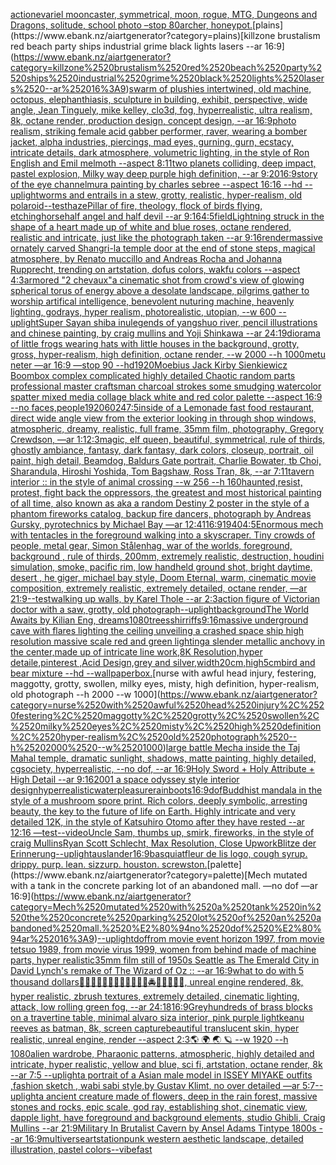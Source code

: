 [action](https://www.ebank.nz/aiartgenerator?category=action)[evariel mooncaster, symmetrical, moon, rogue, MTG, Dungeons and Dragons, solitude, school photo –stop 80](https://www.ebank.nz/aiartgenerator?category=evariel%2520mooncaster%2C%2520symmetrical%2C%2520moon%2C%2520rogue%2C%2520MTG%2C%2520Dungeons%2520and%2520Dragons%2C%2520solitude%2C%2520school%2520photo%2520%E2%80%93stop%252080)[archer, honeypot.](https://www.ebank.nz/aiartgenerator?category=archer%2C%2520honeypot.)[plains](https://www.ebank.nz/aiartgenerator?category=plains)[killzone brustalism red beach party ships industrial grime black lights lasers --ar 16:9](https://www.ebank.nz/aiartgenerator?category=killzone%2520brustalism%2520red%2520beach%2520party%2520ships%2520industrial%2520grime%2520black%2520lights%2520lasers%2520--ar%252016%3A9)[swarm of plushies intertwined, old machine, octopus, elephanthiasis, sculpture in building, exhibit, perspective, wide angle, Jean Tinguely, mike kelley, clo3d, fog, hyperrealistic, ultra realism, 8k, octane render, production design, concept design, --ar 16:9](https://www.ebank.nz/aiartgenerator?category=swarm%2520of%2520plushies%2520intertwined%2C%2520old%2520machine%2C%2520octopus%2C%2520elephanthiasis%2C%2520sculpture%2520in%2520building%2C%2520exhibit%2C%2520perspective%2C%2520wide%2520angle%2C%2520Jean%2520Tinguely%2C%2520mike%2520kelley%2C%2520clo3d%2C%2520fog%2C%2520hyperrealistic%2C%2520ultra%2520realism%2C%25208k%2C%2520octane%2520render%2C%2520production%2520design%2C%2520concept%2520design%2C%2520--ar%252016%3A9)[photo realism, striking female acid gabber performer, raver, wearing a bomber jacket, alpha industries, piercings,  mad eyes, gurning, gurn, ecstacy, intricate details, dark atmosphere, volumetric lighting, in the style of Ron English and Emil melmoth --aspect 8:11](https://www.ebank.nz/aiartgenerator?category=photo%2520realism%2C%2520striking%2520female%2520acid%2520gabber%2520performer%2C%2520raver%2C%2520wearing%2520a%2520bomber%2520jacket%2C%2520alpha%2520industries%2C%2520piercings%2C%2520%2520mad%2520eyes%2C%2520gurning%2C%2520gurn%2C%2520ecstacy%2C%2520intricate%2520details%2C%2520dark%2520atmosphere%2C%2520volumetric%2520lighting%2C%2520in%2520the%2520style%2520of%2520Ron%2520English%2520and%2520Emil%2520melmoth%2520--aspect%25208%3A11)[two planets colliding, deep impact, pastel explosion, Milky way deep purple high definition, --ar 9:20](https://www.ebank.nz/aiartgenerator?category=two%2520planets%2520colliding%2C%2520deep%2520impact%2C%2520pastel%2520explosion%2C%2520Milky%2520way%2520deep%2520purple%2520high%2520definition%2C%2520--ar%25209%3A20)[16:9](https://www.ebank.nz/aiartgenerator?category=16%3A9)[story of the eye channelmura painting by charles sebree --aspect 16:16 --hd --uplight](https://www.ebank.nz/aiartgenerator?category=story%2520of%2520the%2520eye%2520channelmura%2520painting%2520by%2520charles%2520sebree%2520--aspect%252016%3A16%2520--hd%2520--uplight)[worms and entrails in a stew, grotty, realistic, hyper-realism, old polaroid](https://www.ebank.nz/aiartgenerator?category=worms%2520and%2520entrails%2520in%2520a%2520stew%2C%2520grotty%2C%2520realistic%2C%2520hyper-realism%2C%2520old%2520polaroid)[--test](https://www.ebank.nz/aiartgenerator?category=--test)[haze](https://www.ebank.nz/aiartgenerator?category=haze)[Pillar of fire, theology, flock of birds flying, etching](https://www.ebank.nz/aiartgenerator?category=Pillar%2520of%2520fire%2C%2520theology%2C%2520flock%2520of%2520birds%2520flying%2C%2520etching)[horse](https://www.ebank.nz/aiartgenerator?category=horse)[half angel and half devil --ar 9:16](https://www.ebank.nz/aiartgenerator?category=half%2520angel%2520and%2520half%2520devil%2520--ar%25209%3A16)[4:5](https://www.ebank.nz/aiartgenerator?category=4%3A5)[field](https://www.ebank.nz/aiartgenerator?category=field)[Lightning struck in the shape of a heart made up of white and blue roses, octane rendered, realistic and intricate, just like the photograph taken  --ar 9:16](https://www.ebank.nz/aiartgenerator?category=Lightning%2520struck%2520in%2520the%2520shape%2520of%2520a%2520heart%2520made%2520up%2520of%2520white%2520and%2520blue%2520roses%2C%2520octane%2520rendered%2C%2520realistic%2520and%2520intricate%2C%2520just%2520like%2520the%2520photograph%2520taken%2520%2520--ar%25209%3A16)[render](https://www.ebank.nz/aiartgenerator?category=render)[massive ornately carved Shangri-la temple door at the end of stone steps, magical atmosphere, by Renato muccillo and Andreas Rocha and Johanna Rupprecht, trending on artstation, dofus colors, wakfu colors --aspect 4:3](https://www.ebank.nz/aiartgenerator?category=massive%2520ornately%2520carved%2520Shangri-la%2520temple%2520door%2520at%2520the%2520end%2520of%2520stone%2520steps%2C%2520magical%2520atmosphere%2C%2520by%2520Renato%2520muccillo%2520and%2520Andreas%2520Rocha%2520and%2520Johanna%2520Rupprecht%2C%2520trending%2520on%2520artstation%2C%2520dofus%2520colors%2C%2520wakfu%2520colors%2520--aspect%25204%3A3)[armored "2 chevaux"](https://www.ebank.nz/aiartgenerator?category=armored%2520%222%2520chevaux%22)[a cinematic shot from crowd's view of glowing spherical torus of energy above a desolate landscape, pilgrims gather to worship artifical intelligence, benevolent nuturing machine, heavenly lighting, godrays, hyper realism, photorealistic, utopian, --w 600 --uplight](https://www.ebank.nz/aiartgenerator?category=a%2520cinematic%2520shot%2520from%2520crowd%27s%2520view%2520of%2520glowing%2520spherical%2520torus%2520of%2520energy%2520above%2520a%2520desolate%2520landscape%2C%2520pilgrims%2520gather%2520to%2520worship%2520artifical%2520intelligence%2C%2520benevolent%2520nuturing%2520machine%2C%2520heavenly%2520lighting%2C%2520godrays%2C%2520hyper%2520realism%2C%2520photorealistic%2C%2520utopian%2C%2520--w%2520600%2520--uplight)[Super Sayan shiba inu](https://www.ebank.nz/aiartgenerator?category=Super%2520Sayan%2520shiba%2520inu)[legends of yangshuo river, pencil illustrations and chinese painting, by craig mullins and Yoji Shinkawa --ar 24:19](https://www.ebank.nz/aiartgenerator?category=legends%2520of%2520yangshuo%2520river%2C%2520pencil%2520illustrations%2520and%2520chinese%2520painting%2C%2520by%2520craig%2520mullins%2520and%2520Yoji%2520Shinkawa%2520--ar%252024%3A19)[diorama of little frogs wearing hats with little houses in the background, grotty, gross, hyper-realism, high definition, octane render, --w 2000 --h 1000](https://www.ebank.nz/aiartgenerator?category=diorama%2520of%2520little%2520frogs%2520wearing%2520hats%2520with%2520little%2520houses%2520in%2520the%2520background%2C%2520grotty%2C%2520gross%2C%2520hyper-realism%2C%2520high%2520definition%2C%2520octane%2520render%2C%2520--w%25202000%2520--h%25201000)[metu neter —ar 16:9 —stop 90 --hd](https://www.ebank.nz/aiartgenerator?category=metu%2520neter%2520%E2%80%94ar%252016%3A9%2520%E2%80%94stop%252090%2520--hd)[1920](https://www.ebank.nz/aiartgenerator?category=1920)[Moebius Jack Kirby Sienkiewicz Boombox complex complicated highly detailed Chaotic random parts professional master craftsman charcoal strokes some smudging watercolor spatter mixed media collage black white and red color palette --aspect 16:9   --no faces,people](https://www.ebank.nz/aiartgenerator?category=Moebius%2520Jack%2520Kirby%2520Sienkiewicz%2520Boombox%2520complex%2520complicated%2520highly%2520detailed%2520Chaotic%2520random%2520parts%2520professional%2520master%2520craftsman%2520charcoal%2520strokes%2520some%2520smudging%2520watercolor%2520spatter%2520mixed%2520media%2520collage%2520black%2520white%2520and%2520red%2520color%2520palette%2520--aspect%252016%3A9%2520%2520%2520--no%2520faces%2Cpeople)[1920](https://www.ebank.nz/aiartgenerator?category=1920)[6024](https://www.ebank.nz/aiartgenerator?category=6024)[7:5](https://www.ebank.nz/aiartgenerator?category=7%3A5)[inside of a Lemonade fast food restaurant, direct wide angle view from the exterior looking in through shop windows, atmospheric, dreamy, realistic, full frame, 35mm film, photography, Gregory Crewdson, —ar 1:1](https://www.ebank.nz/aiartgenerator?category=inside%2520of%2520a%2520Lemonade%2520fast%2520food%2520restaurant%2C%2520direct%2520wide%2520angle%2520view%2520from%2520the%2520exterior%2520looking%2520in%2520through%2520shop%2520windows%2C%2520atmospheric%2C%2520dreamy%2C%2520realistic%2C%2520full%2520frame%2C%252035mm%2520film%2C%2520photography%2C%2520Gregory%2520Crewdson%2C%2520%E2%80%94ar%25201%3A1)[2:3](https://www.ebank.nz/aiartgenerator?category=2%3A3)[magic, elf queen, beautiful, symmetrical,  rule of thirds,  ghostly ambiance, fantasy, dark fantasy, dark colors, closeup, portrait, oil paint, high detail, Beamdog, Baldurs Gate  portrait,  Charlie Bowater, tb Choi, Sharandula, Hiroshi Yoshida, Tom Bagshaw, Ross Tran, 8k, --ar 7:11](https://www.ebank.nz/aiartgenerator?category=magic%2C%2520elf%2520queen%2C%2520beautiful%2C%2520symmetrical%2C%2520%2520rule%2520of%2520thirds%2C%2520%2520ghostly%2520ambiance%2C%2520fantasy%2C%2520dark%2520fantasy%2C%2520dark%2520colors%2C%2520closeup%2C%2520portrait%2C%2520oil%2520paint%2C%2520high%2520detail%2C%2520Beamdog%2C%2520Baldurs%2520Gate%2520%2520portrait%2C%2520%2520Charlie%2520Bowater%2C%2520tb%2520Choi%2C%2520Sharandula%2C%2520Hiroshi%2520Yoshida%2C%2520Tom%2520Bagshaw%2C%2520Ross%2520Tran%2C%25208k%2C%2520--ar%25207%3A11)[tavern interior :: in the style of animal crossing --w 256 --h 160](https://www.ebank.nz/aiartgenerator?category=tavern%2520interior%2520%3A%3A%2520in%2520the%2520style%2520of%2520animal%2520crossing%2520--w%2520256%2520--h%2520160)[haunted,](https://www.ebank.nz/aiartgenerator?category=haunted%2C)[resist, protest, fight back the oppressors, the greatest and most historical painting of all time, also known as aka a random Destiny 2 poster in the style of a phantom fireworks catalog, backup fire dancers, photograph by Andreas Gursky, pyrotechnics by Michael Bay —ar 12:41](https://www.ebank.nz/aiartgenerator?category=resist%2C%2520protest%2C%2520fight%2520back%2520the%2520oppressors%2C%2520the%2520greatest%2520and%2520most%2520historical%2520painting%2520of%2520all%2520time%2C%2520also%2520known%2520as%2520aka%2520a%2520random%2520Destiny%25202%2520poster%2520in%2520the%2520style%2520of%2520a%2520phantom%2520fireworks%2520catalog%2C%2520backup%2520fire%2520dancers%2C%2520photograph%2520by%2520Andreas%2520Gursky%2C%2520pyrotechnics%2520by%2520Michael%2520Bay%2520%E2%80%94ar%252012%3A41)[16:9](https://www.ebank.nz/aiartgenerator?category=16%3A9)[1940](https://www.ebank.nz/aiartgenerator?category=1940)[4:5](https://www.ebank.nz/aiartgenerator?category=4%3A5)[Enormous mech with tentacles in the foreground walking into a skyscraper. Tiny crowds of people, metal gear, Simon Stålenhag, war of the worlds, foreground, background , rule of thirds, 200mm, extremely realistic, destruction, houdini simulation, smoke, pacific rim, low handheld ground shot,  bright daytime, desert , he giger, michael bay style, Doom Eternal, warm, cinematic movie composition, extremely realistic, extremely detailed, octane render, —ar 21:9](https://www.ebank.nz/aiartgenerator?category=Enormous%2520mech%2520with%2520tentacles%2520in%2520the%2520foreground%2520walking%2520into%2520a%2520skyscraper.%2520Tiny%2520crowds%2520of%2520people%2C%2520metal%2520gear%2C%2520Simon%2520St%C3%A5lenhag%2C%2520war%2520of%2520the%2520worlds%2C%2520foreground%2C%2520background%2520%2C%2520rule%2520of%2520thirds%2C%2520200mm%2C%2520extremely%2520realistic%2C%2520destruction%2C%2520houdini%2520simulation%2C%2520smoke%2C%2520pacific%2520rim%2C%2520low%2520handheld%2520ground%2520shot%2C%2520%2520bright%2520daytime%2C%2520desert%2520%2C%2520he%2520giger%2C%2520michael%2520bay%2520style%2C%2520Doom%2520Eternal%2C%2520warm%2C%2520cinematic%2520movie%2520composition%2C%2520extremely%2520realistic%2C%2520extremely%2520detailed%2C%2520octane%2520render%2C%2520%E2%80%94ar%252021%3A9)[--test](https://www.ebank.nz/aiartgenerator?category=--test)[walking up walls, by Karel Thole --ar 2:3](https://www.ebank.nz/aiartgenerator?category=walking%2520up%2520walls%2C%2520by%2520Karel%2520Thole%2520--ar%25202%3A3)[action figure of Victorian doctor with a saw, grotty, old photograph](https://www.ebank.nz/aiartgenerator?category=action%2520figure%2520of%2520Victorian%2520doctor%2520with%2520a%2520saw%2C%2520grotty%2C%2520old%2520photograph)[--uplight](https://www.ebank.nz/aiartgenerator?category=--uplight)[background](https://www.ebank.nz/aiartgenerator?category=background)[The World Awaits by Kilian Eng, dreams](https://www.ebank.nz/aiartgenerator?category=The%2520World%2520Awaits%2520by%2520Kilian%2520Eng%2C%2520dreams)[1080](https://www.ebank.nz/aiartgenerator?category=1080)[trees](https://www.ebank.nz/aiartgenerator?category=trees)[shirriffs](https://www.ebank.nz/aiartgenerator?category=shirriffs)[9:16](https://www.ebank.nz/aiartgenerator?category=9%3A16)[massive underground cave with flares lighting the ceiling unveiling a crashed space ship high resolution massive scale red and green lighting](https://www.ebank.nz/aiartgenerator?category=massive%2520underground%2520cave%2520with%2520flares%2520lighting%2520the%2520ceiling%2520unveiling%2520a%2520crashed%2520space%2520ship%2520high%2520resolution%2520massive%2520scale%2520red%2520and%2520green%2520lighting)[a slender metallic anchovy in the center,made up of intricate line work,8K Resolution,hyper detaile,pinterest ,Acid Design,grey and silver,width20cm,high5cm](https://www.ebank.nz/aiartgenerator?category=a%2520slender%2520metallic%2520anchovy%2520in%2520the%2520center%2Cmade%2520up%2520of%2520intricate%2520line%2520work%2C8K%2520Resolution%2Chyper%2520detaile%2Cpinterest%2520%2CAcid%2520Design%2Cgrey%2520and%2520silver%2Cwidth20cm%2Chigh5cm)[bird and bear mixture --hd --wallpaper](https://www.ebank.nz/aiartgenerator?category=bird%2520and%2520bear%2520mixture%2520--hd%2520--wallpaper)[box.](https://www.ebank.nz/aiartgenerator?category=box.)[nurse with awful head injury, festering, maggotty, grotty, swollen, milky eyes, misty, high definition, hyper-realism, old photograph --h 2000 --w 1000](https://www.ebank.nz/aiartgenerator?category=nurse%2520with%2520awful%2520head%2520injury%2C%2520festering%2C%2520maggotty%2C%2520grotty%2C%2520swollen%2C%2520milky%2520eyes%2C%2520misty%2C%2520high%2520definition%2C%2520hyper-realism%2C%2520old%2520photograph%2520--h%25202000%2520--w%25201000)[large battle Mecha inside the Taj Mahal temple, dramatic sunlight, shadows, matte painting, highly detailed, cgsociety, hyperrealistic, --no dof, --ar 16:9](https://www.ebank.nz/aiartgenerator?category=large%2520battle%2520Mecha%2520inside%2520the%2520Taj%2520Mahal%2520temple%2C%2520dramatic%2520sunlight%2C%2520shadows%2C%2520matte%2520painting%2C%2520highly%2520detailed%2C%2520cgsociety%2C%2520hyperrealistic%2C%2520--no%2520dof%2C%2520--ar%252016%3A9)[Holy Sword + Holy Attribute + High Detail --ar 9:16](https://www.ebank.nz/aiartgenerator?category=Holy%2520Sword%2520%2B%2520Holy%2520Attribute%2520%2B%2520High%2520Detail%2520--ar%25209%3A16)[2001 a space odyssey style interior design](https://www.ebank.nz/aiartgenerator?category=2001%2520a%2520space%2520odyssey%2520style%2520interior%2520design)[hyperrealistic](https://www.ebank.nz/aiartgenerator?category=hyperrealistic)[water](https://www.ebank.nz/aiartgenerator?category=water)[pleasure](https://www.ebank.nz/aiartgenerator?category=pleasure)[rainboots](https://www.ebank.nz/aiartgenerator?category=rainboots)[16:9](https://www.ebank.nz/aiartgenerator?category=16%3A9)[dof](https://www.ebank.nz/aiartgenerator?category=dof)[Buddhist mandala in the style of a mushroom spore print. Rich colors, deeply symbolic, arresting beauty, the key to the future of life on Earth. Highly intricate and very detailed 12K, in the style of Katsuhiro Otomo after they have rested --ar 12:16 —test](https://www.ebank.nz/aiartgenerator?category=Buddhist%2520mandala%2520in%2520the%2520style%2520of%2520a%2520mushroom%2520spore%2520print.%2520Rich%2520colors%2C%2520deeply%2520symbolic%2C%2520arresting%2520beauty%2C%2520the%2520key%2520to%2520the%2520future%2520of%2520life%2520on%2520Earth.%2520Highly%2520intricate%2520and%2520very%2520detailed%252012K%2C%2520in%2520the%2520style%2520of%2520Katsuhiro%2520Otomo%2520after%2520they%2520have%2520rested%2520--ar%252012%3A16%2520%E2%80%94test)[--video](https://www.ebank.nz/aiartgenerator?category=--video)[Uncle Sam, thumbs up, smirk, fireworks, in the style of craig Mullins](https://www.ebank.nz/aiartgenerator?category=Uncle%2520Sam%2C%2520thumbs%2520up%2C%2520smirk%2C%2520fireworks%2C%2520in%2520the%2520style%2520of%2520craig%2520Mullins)[Ryan Scott Schlecht, Max Resolution, Close Up](https://www.ebank.nz/aiartgenerator?category=Ryan%2520Scott%2520Schlecht%2C%2520Max%2520Resolution%2C%2520Close%2520Up)[work](https://www.ebank.nz/aiartgenerator?category=work)[Blitze der Erinnerung](https://www.ebank.nz/aiartgenerator?category=Blitze%2520der%2520Erinnerung)[--uplight](https://www.ebank.nz/aiartgenerator?category=--uplight)[auslander](https://www.ebank.nz/aiartgenerator?category=auslander)[16:9](https://www.ebank.nz/aiartgenerator?category=16%3A9)[basquiat](https://www.ebank.nz/aiartgenerator?category=basquiat)[fleur de lis logo, cough syrup. drippy. purp. lean. sizzurp. houston. screwston.](https://www.ebank.nz/aiartgenerator?category=fleur%2520de%2520lis%2520logo%2C%2520cough%2520syrup.%2520drippy.%2520purp.%2520lean.%2520sizzurp.%2520houston.%2520screwston.)[palette](https://www.ebank.nz/aiartgenerator?category=palette)[Mech mutated with a tank in the concrete parking lot of an abandoned mall. —no dof —ar 16:9](https://www.ebank.nz/aiartgenerator?category=Mech%2520mutated%2520with%2520a%2520tank%2520in%2520the%2520concrete%2520parking%2520lot%2520of%2520an%2520abandoned%2520mall.%2520%E2%80%94no%2520dof%2520%E2%80%94ar%252016%3A9)[--uplight](https://www.ebank.nz/aiartgenerator?category=--uplight)[dof](https://www.ebank.nz/aiartgenerator?category=dof)[from movie event horizon 1997, from movie tetsuo 1989, from movie virus 1999, women from behind made of machine parts, hyper realistic](https://www.ebank.nz/aiartgenerator?category=from%2520movie%2520event%2520horizon%25201997%2C%2520from%2520movie%2520tetsuo%25201989%2C%2520from%2520movie%2520virus%25201999%2C%2520women%2520from%2520behind%2520made%2520of%2520machine%2520parts%2C%2520hyper%2520realistic)[35mm film still of 1950s Seattle as The Emerald City in David Lynch's remake of The Wizard of Oz :: --ar 16:9](https://www.ebank.nz/aiartgenerator?category=35mm%2520film%2520still%2520of%25201950s%2520Seattle%2520as%2520The%2520Emerald%2520City%2520in%2520David%2520Lynch%27s%2520remake%2520of%2520The%2520Wizard%2520of%2520Oz%2520%3A%3A%2520--ar%252016%3A9)[what to do with 5 thousand dollars](https://www.ebank.nz/aiartgenerator?category=what%2520to%2520do%2520with%25205%2520thousand%2520dollars)[🧟‍♂️🧟‍♀️🧟‍♂️🧟‍♀️🧟‍♂️🧟‍♀️🚔🔥💥💥🌃🌌, unreal engine rendered, 8k, hyper realistic,  zbrush textures, extremely detailed, cinematic lighting, attack,  low rolling green fog, --ar 24:18](https://www.ebank.nz/aiartgenerator?category=%F0%9F%A7%9F%E2%80%8D%E2%99%82%EF%B8%8F%F0%9F%A7%9F%E2%80%8D%E2%99%80%EF%B8%8F%F0%9F%A7%9F%E2%80%8D%E2%99%82%EF%B8%8F%F0%9F%A7%9F%E2%80%8D%E2%99%80%EF%B8%8F%F0%9F%A7%9F%E2%80%8D%E2%99%82%EF%B8%8F%F0%9F%A7%9F%E2%80%8D%E2%99%80%EF%B8%8F%F0%9F%9A%94%F0%9F%94%A5%F0%9F%92%A5%F0%9F%92%A5%F0%9F%8C%83%F0%9F%8C%8C%2C%2520unreal%2520engine%2520rendered%2C%25208k%2C%2520hyper%2520realistic%2C%2520%2520zbrush%2520textures%2C%2520extremely%2520detailed%2C%2520cinematic%2520lighting%2C%2520attack%2C%2520%2520low%2520rolling%2520green%2520fog%2C%2520--ar%252024%3A18)[16:9](https://www.ebank.nz/aiartgenerator?category=16%3A9)[Grey](https://www.ebank.nz/aiartgenerator?category=Grey)[hundreds of brass blocks on a travertine table, minimal alvaro siza interior, pink purple light](https://www.ebank.nz/aiartgenerator?category=hundreds%2520of%2520brass%2520blocks%2520on%2520a%2520travertine%2520table%2C%2520minimal%2520alvaro%2520siza%2520interior%2C%2520pink%2520purple%2520light)[keanu reeves as batman, 8k, screen capture](https://www.ebank.nz/aiartgenerator?category=keanu%2520reeves%2520as%2520batman%2C%25208k%2C%2520screen%2520capture)[beautiful translucent skin, hyper realistic, unreal engine, render --aspect 2:3](https://www.ebank.nz/aiartgenerator?category=beautiful%2520translucent%2520skin%2C%2520hyper%2520realistic%2C%2520unreal%2520engine%2C%2520render%2520--aspect%25202%3A3)[🌎 🌍 🌏 🪐 --w 1920 --h 1080](https://www.ebank.nz/aiartgenerator?category=%F0%9F%8C%8E%2520%F0%9F%8C%8D%2520%F0%9F%8C%8F%2520%F0%9F%AA%90%2520--w%25201920%2520--h%25201080)[alien wardrobe, Pharaonic patterns, atmospheric, highly detailed and intricate, hyper realistic, yellow and blue, sci fi, artstation, octane render, 8k --ar 7:5 --uplight](https://www.ebank.nz/aiartgenerator?category=alien%2520wardrobe%2C%2520Pharaonic%2520patterns%2C%2520atmospheric%2C%2520highly%2520detailed%2520and%2520intricate%2C%2520hyper%2520realistic%2C%2520yellow%2520and%2520blue%2C%2520sci%2520fi%2C%2520artstation%2C%2520octane%2520render%2C%25208k%2520--ar%25207%3A5%2520--uplight)[a portrait of a Asian  male model in ISSEY MIYAKE  outfits  ,fashion sketch  , wabi sabi style,by Gustav Klimt, no over detailed —ar 5:7](https://www.ebank.nz/aiartgenerator?category=a%2520portrait%2520of%2520a%2520Asian%2520%2520male%2520model%2520in%2520ISSEY%2520MIYAKE%2520%2520outfits%2520%2520%2Cfashion%2520sketch%2520%2520%2C%2520wabi%2520sabi%2520style%2Cby%2520Gustav%2520Klimt%2C%2520no%2520over%2520detailed%2520%E2%80%94ar%25205%3A7)[--uplight](https://www.ebank.nz/aiartgenerator?category=--uplight)[a ancient creature made of flowers, deep in the rain forest, massive stones and rocks, epic scale, god ray, establishing shot, cinematic view, dapple light, have foreground and background elements, studio Ghibli, Craig Mullins --ar 21:9](https://www.ebank.nz/aiartgenerator?category=a%2520ancient%2520creature%2520made%2520of%2520flowers%2C%2520deep%2520in%2520the%2520rain%2520forest%2C%2520massive%2520stones%2520and%2520rocks%2C%2520epic%2520scale%2C%2520god%2520ray%2C%2520establishing%2520shot%2C%2520cinematic%2520view%2C%2520dapple%2520light%2C%2520have%2520foreground%2520and%2520background%2520elements%2C%2520studio%2520Ghibli%2C%2520Craig%2520Mullins%2520--ar%252021%3A9)[Military In Brutalist Cavern by Ansel Adams Tintype 1800s --ar 16:9](https://www.ebank.nz/aiartgenerator?category=Military%2520In%2520Brutalist%2520Cavern%2520by%2520Ansel%2520Adams%2520Tintype%25201800s%2520--ar%252016%3A9)[multiverse](https://www.ebank.nz/aiartgenerator?category=multiverse)[artstation](https://www.ebank.nz/aiartgenerator?category=artstation)[punk western aesthetic landscape, detailed illustration, pastel colors](https://www.ebank.nz/aiartgenerator?category=punk%2520western%2520aesthetic%2520landscape%2C%2520detailed%2520illustration%2C%2520pastel%2520colors)[--vibefast](https://www.ebank.nz/aiartgenerator?category=--vibefast)